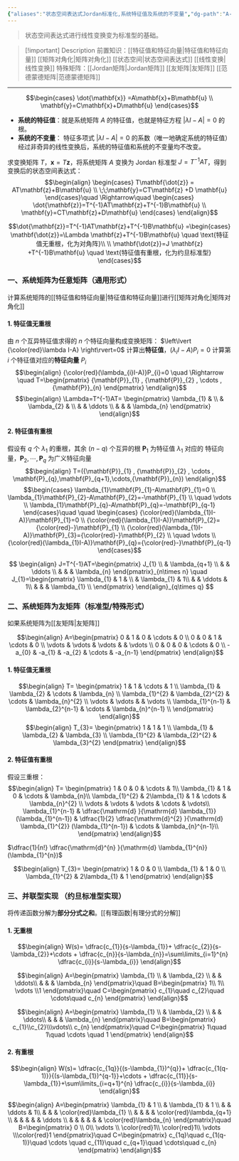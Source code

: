 ```yaml
---
{"aliases":"状态空间表达式Jordan标准化,系统特征值及系统的不变量","dg-path":"A-自动控制原理/现代控制理论/状态向量的线性变换.md","dg-publish":true,"permalink":"/A-自动控制原理/现代控制理论/状态向量的线性变换/","dgPassFrontmatter":true,"noteIcon":"","created":"2024-10-04T19:02:03.696+08:00","updated":"2025-04-14T11:46:36.657+08:00"}
---
```



>状态空间表达式进行线性变换变为标准型的基础。

>[!important] Description 
>前置知识：[[特征值和特征向量\|特征值和特征向量]]   [[矩阵对角化\|矩阵对角化]]   [[状态空间\|状态空间表达式]]  [[线性变换\|线性变换]]
>特殊矩阵：[[Jordan矩阵\|Jordan矩阵]]   [[友矩阵\|友矩阵]]  [[范德蒙德矩阵\|范德蒙德矩阵]]

***

$$\begin{cases}
\dot{\mathbf{x}}  =A\mathbf{x}+B\mathbf{u}  \\
\mathbf{y}=C\mathbf{x}+D\mathbf{u}
\end{cases}$$
- **系统的特征值**：就是系统矩阵 $A$ 的特征值，也就是特征方程 $\left\lvert  \lambda I-A \right\rvert=0$ 的根。
- **系统的不变量**： 特征多项式 $\left\lvert  \lambda I-A \right\rvert=0$ 的系数（唯一地确定系统的特征值）
经过非奇异的线性变换后，系统的特征值和系统的不变量均不改变。

求变换矩阵 $T$，$\mathbf{x}=T\mathbf{z}$，将系统矩阵 $A$ 变换为 Jordan 标准型 $J=T^{-1}AT$，得到变换后的状态空间表达式：
$$\begin{align}
\begin{cases}
T\mathbf{\dot{z}} = AT\mathbf{z}+B\mathbf{u}  \\
\;\;\mathbf{y}=CT\mathbf{z} +D \mathbf{u}
\end{cases}\quad \Rightarrow\quad  \begin{cases}
\dot{\mathbf{z}}=T^{-1}AT\mathbf{z}+T^{-1}B\mathbf{u}  \\
\mathbf{y}=CT\mathbf{z}+D\mathbf{u}
\end{cases}
\end{align}$$

$$\dot{\mathbf{z}}=T^{-1}AT\mathbf{z}+T^{-1}B\mathbf{u}  =\begin{cases} 
\mathbf{\dot{z}}=\Lambda \mathbf{z}+T^{-1}B\mathbf{u} \quad \text{特征值无重根，化为对角阵}\\ \\
\mathbf{\dot{z}}=J \mathbf{z} +T^{-1}B\mathbf{u} \quad \text{特征值有重根，化为约旦标准型}
\end{cases}$$

### 一、系统矩阵为任意矩阵（通用形式）
计算系统矩阵的[[特征值和特征向量\|特征值和特征向量]]进行[[矩阵对角化\|矩阵对角化]]

#### 1. 特征值无重根
由 $n$ 个互异特征值求得的 $n$ 个特征向量构成变换矩阵：
$\left\lvert  {\color{red}\lambda I-A} \right\rvert=0$ 计算出**特征值**，$(\lambda_{i}I-A)P_{i}=0$   计算第 $i$ 个特征值对应的**特征向量** $P_{i}$
$$\begin{align}
{\color{red}(\lambda_{i}I-A)}P_{i}=0 \quad \Rightarrow \quad   T=\begin{pmatrix}
{\mathbf{P}}_{1} , {\mathbf{P}}_{2} , \cdots ,  {\mathbf{P}}_{n}
\end{pmatrix}
\end{align}$$
$$\begin{align}
\Lambda=T^{-1}AT= \begin{pmatrix}
\lambda_{1} &  \\
 & \lambda_{2} &  \\
 &  &  \ddots  \\
 &  &  & \lambda_{n}
\end{pmatrix}
\end{align}$$
#### 2. 特征值有重根
假设有 $q$ 个 $\lambda_{1}$ 的重根，其余 $(n-q)$ 个互异的根
$\mathbf{P}_{1}$ 为特征值 $\lambda_{1}$ 对应的 特征向量，$\mathbf{P}_{2},\cdots,\mathbf{P}_{q}$ 为广义特征向量
$$\begin{align}
T=({\mathbf{P}}_{1} , {\mathbf{P}}_{2} , \cdots ,  \mathbf{P}_{q},\mathbf{P}_{q+1},\cdots,{\mathbf{P}}_{n})
\end{align}$$
$$\begin{cases}
\lambda_{1}\mathbf{P}_{1}-A\mathbf{P}_{1}=0 \\
\lambda_{1}\mathbf{P}_{2}-A\mathbf{P}_{2}=-\mathbf{P}_{1}  \\
\quad \vdots \\
\lambda_{1}\mathbf{P}_{q}-A\mathbf{P}_{q}=-\mathbf{P}_{q-1}
\end{cases}\quad \quad 
\begin{cases} 
{\color{red}(\lambda_{1}I-A)}\mathbf{P}_{1}=0 \\
{\color{red}(\lambda_{1}I-A)}\mathbf{P}_{2}={\color{red}-}\mathbf{P}_{1}  \\
 {\color{red}(\lambda_{1}I-A)}\mathbf{P}_{3}={\color{red}-}\mathbf{P}_{2} \\
\quad \vdots \\
{\color{red}(\lambda_{1}I-A)}\mathbf{P}_{q}={\color{red}-}\mathbf{P}_{q-1}
\end{cases}$$

$$
\begin{align}
J=T^{-1}AT=\begin{pmatrix}
J_{1} \\
 & \lambda_{q+1} \\
   &  & \ddots  \\
   &  &  & \lambda_{n}
\end{pmatrix}_{n\times n} \quad 
J_{1}=\begin{pmatrix}
\lambda_{1}  & 1 &   \\
 & \lambda_{1} & 1\\
   &  & \ddots  & 1\\
   &  &  & \lambda_{1}  \\
\end{pmatrix}
\end{align}_{q\times q}
$$

### 二、系统矩阵为友矩阵（标准型/特殊形式）
如果系统矩阵为[[友矩阵\|友矩阵]]

$$\begin{align}
A=\begin{pmatrix}
	0 & 1 & 0 & \cdots & 0 \\
0 & 0 & 1 & \cdots  & 0 \\
\vdots  &  \vdots  & \vdots  &  & \vdots \\
0 & 0 & 0 & \cdots & 0 \\
-a_{0} & -a_{1} & -a_{2} & \cdots &  -a_{n-1}
\end{pmatrix}
\end{align}$$
#### 1. 特征值无重根
$$\begin{align}
T= \begin{pmatrix}
1 & 1 & \cdots & 1 \\
\lambda_{1} & \lambda_{2} & \cdots & \lambda_{n} \\
\lambda_{1}^{2} & \lambda_{2}^{2} & \cdots & \lambda_{n}^{2}  \\
\vdots  &  \vdots  &   &  \vdots  \\
\lambda_{1}^{n-1} & \lambda_{2}^{n-1} & \cdots & \lambda_{n}^{n-1} \\
\end{pmatrix}
\end{align}$$
$$\begin{align}
T_{3}= \begin{pmatrix}
1 & 1  & 1 \\
\lambda_{1} & \lambda_{2} & \lambda_{3} \\
\lambda_{1}^{2} & \lambda_{2}^{2} & \lambda_{3}^{2}  
\end{pmatrix}
\end{align}$$

#### 2. 特征值有重根
假设三重根：
$$\begin{align}
T= \begin{pmatrix}
1 & 0  & 0  & \cdots  & 1\\
\lambda_{1} & 1  & 0 & \cdots  & \lambda_{n}\\
\lambda_{1}^{2} & 2\lambda_{1}  & 1 & \cdots  & \lambda_{n}^{2} \\
\vdots  &  \vdots  &   \vdots &  \cdots  & \vdots\\
\lambda_{1}^{n-1} &  \dfrac{\mathrm{d} }{\mathrm{d} \lambda_{1}} (\lambda_{1}^{n-1})  &  \dfrac{1}{2} \dfrac{\mathrm{d}^{2} }{\mathrm{d} \lambda_{1}^{2}} (\lambda_{1}^{n-1}) & \cdots  & \lambda_{n}^{n-1}\\
\end{pmatrix}
\end{align}$$

$\dfrac{1}{n!} \dfrac{\mathrm{d}^{n} }{\mathrm{d} \lambda_{1}^{n}}(\lambda_{1}^{n})$

$$\begin{align}
T_{3}= \begin{pmatrix}
1 & 0  & 0  \\
\lambda_{1} & 1  & 0 \\
\lambda_{1}^{2} & 2\lambda_{1}  & 1
\end{pmatrix}
\end{align}$$


### 三、并联型实现 （约旦标准型实现）
将传递函数分解为**部分分式之和**。[[有理函数\|有理分式的分解]]   

#### 1. 无重根
$$\begin{align}
W(s)= \dfrac{c_{1}}{s-\lambda_{1}}+ \dfrac{c_{2}}{s-\lambda_{2}}+\cdots + \dfrac{c_{n}}{s-\lambda_{n}}=\sum\limits_{i=1}^{n} \dfrac{c_{i}}{s-\lambda_{i}}
\end{align}$$

$$\begin{align}
A=\begin{pmatrix}
\lambda_{1}  \\
 & \lambda_{2}  \\  
 &  &  \ddots\\
 &   &  & \lambda_{n}
\end{pmatrix}\quad  B=\begin{pmatrix}
1\\ 1\\ \vdots \\1
\end{pmatrix}\quad C=\begin{pmatrix}
c_{1}\quad c_{2}\quad \cdots\quad  c_{n}
\end{pmatrix}
\end{align}$$

$$\begin{align}
A=\begin{pmatrix}
\lambda_{1}  \\
 & \lambda_{2}  \\  
 &  &  \ddots\\
 &   &  & \lambda_{n}
\end{pmatrix}\quad  B=\begin{pmatrix}
c_{1}\\c_{2}\\\vdots\\ c_{n}
\end{pmatrix}\quad C=\begin{pmatrix}
1\quad 1\quad \cdots \quad 1
\end{pmatrix}
\end{align}$$

#### 2. 有重根
$$\begin{align}
W(s)= \dfrac{c_{1q}}{(s-\lambda_{1})^{q}}+ \dfrac{c_{1(q-1)}}{(s-\lambda_{1})^{q-1}}+\cdots + \dfrac{c_{11}}{s-\lambda_{1}}+\sum\limits_{i=q+1}^{n} \dfrac{c_{i}}{s-\lambda_{i}}
\end{align}$$


$$\begin{align}
A=\begin{pmatrix}
\lambda_{1}  & 1 \\
 & \lambda_{1}   & 1 \\  
 &  &  \ddots & 1\\
 &   &  & \color{red}\lambda_{1}  \\
 &  &  &  & \color{red}\lambda_{q+1} \\
 &  &  &  &  & \ddots  \\
 &  &  &  &  &  & \color{red}\lambda_{n}
\end{pmatrix}\quad  B=\begin{pmatrix}
0 \\ 0\\ \vdots  \\ \color{red}1\\ \color{red}1\\ \vdots \\\color{red}1
\end{pmatrix}\quad C=\begin{pmatrix}
c_{1q}\quad  c_{1(q-1)}\quad  \cdots \quad c_{11}\quad c_{q+1}\quad  \cdots\quad  c_{n}
\end{pmatrix}
\end{align}$$

